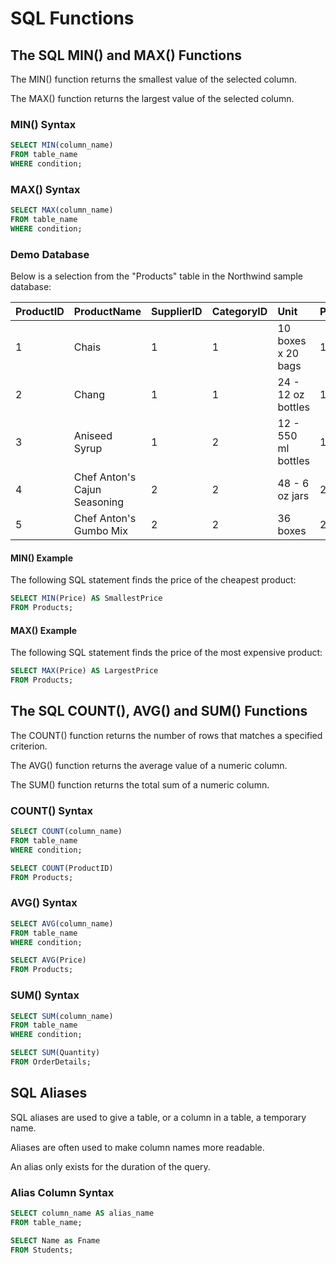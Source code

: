 # SQL Functions

## The SQL MIN() and MAX() Functions

The MIN() function returns the smallest value of the selected column.

The MAX() function returns the largest value of the selected column.

### MIN() Syntax

```sql
SELECT MIN(column_name)
FROM table_name
WHERE condition;
```

### MAX() Syntax

```sql
SELECT MAX(column_name)
FROM table_name
WHERE condition;
```

### Demo Database

Below is a selection from the "Products" table in the Northwind sample database:

| ProductID | ProductName                  | SupplierID | CategoryID | Unit                | Price |
| :-------- | :--------------------------- | :--------- | :--------- | :------------------ | :---- |
| 1         | Chais                        | 1          | 1          | 10 boxes x 20 bags  | 18    |
| 2         | Chang                        | 1          | 1          | 24 - 12 oz bottles  | 19    |
| 3         | Aniseed Syrup                | 1          | 2          | 12 - 550 ml bottles | 10    |
| 4         | Chef Anton's Cajun Seasoning | 2          | 2          | 48 - 6 oz jars      | 22    |
| 5         | Chef Anton's Gumbo Mix       | 2          | 2          | 36 boxes            | 21.35 |

#### MIN() Example

The following SQL statement finds the price of the cheapest product:

```sql
SELECT MIN(Price) AS SmallestPrice
FROM Products;
```




####  MAX() Example

The following SQL statement finds the price of the most expensive product:

```sql
SELECT MAX(Price) AS LargestPrice
FROM Products;
```

## The SQL COUNT(), AVG() and SUM() Functions

The COUNT() function returns the number of rows that matches a specified criterion.

The AVG() function returns the average value of a numeric column.

The SUM() function returns the total sum of a numeric column.

### COUNT() Syntax

```sql
SELECT COUNT(column_name)
FROM table_name
WHERE condition;
```

```sql
SELECT COUNT(ProductID)
FROM Products;
```

### AVG() Syntax

```sql
SELECT AVG(column_name)
FROM table_name
WHERE condition;
```

```sql
SELECT AVG(Price)
FROM Products;
```

### SUM() Syntax

```sql
SELECT SUM(column_name)
FROM table_name
WHERE condition;
```

```sql
SELECT SUM(Quantity)
FROM OrderDetails;
```

## SQL Aliases

SQL aliases are used to give a table, or a column in a table, a temporary name.

Aliases are often used to make column names more readable.

An alias only exists for the duration of the query.

### Alias Column Syntax

```sql
SELECT column_name AS alias_name
FROM table_name;
```

```sql
SELECT Name as Fname
FROM Students;
```

